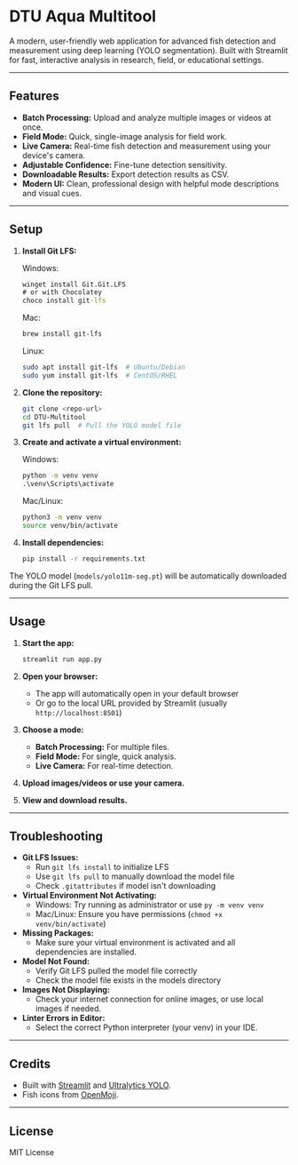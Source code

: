 # DTU Aqua Multitool

A modern, user-friendly web application for advanced fish detection and measurement using deep learning (YOLO segmentation). Built with Streamlit for fast, interactive analysis in research, field, or educational settings.

---

## Features
- **Batch Processing:** Upload and analyze multiple images or videos at once.
- **Field Mode:** Quick, single-image analysis for field work.
- **Live Camera:** Real-time fish detection and measurement using your device's camera.
- **Adjustable Confidence:** Fine-tune detection sensitivity.
- **Downloadable Results:** Export detection results as CSV.
- **Modern UI:** Clean, professional design with helpful mode descriptions and visual cues.

---

## Setup

1. **Install Git LFS:**
   
   Windows:
   ```cmd
   winget install Git.Git.LFS
   # or with Chocolatey
   choco install git-lfs
   ```
   
   Mac:
   ```bash
   brew install git-lfs
   ```
   
   Linux:
   ```bash
   sudo apt install git-lfs  # Ubuntu/Debian
   sudo yum install git-lfs  # CentOS/RHEL
   ```

2. **Clone the repository:**
   ```bash
   git clone <repo-url>
   cd DTU-Multitool
   git lfs pull  # Pull the YOLO model file
   ```

3. **Create and activate a virtual environment:**
   
   Windows:
   ```cmd
   python -m venv venv
   .\venv\Scripts\activate
   ```
   
   Mac/Linux:
   ```bash
   python3 -m venv venv
   source venv/bin/activate
   ```

4. **Install dependencies:**
   ```bash
   pip install -r requirements.txt
   ```

The YOLO model (`models/yolo11m-seg.pt`) will be automatically downloaded during the Git LFS pull.

---

## Usage

1. **Start the app:**
   ```bash
   streamlit run app.py
   ```

2. **Open your browser:**
   - The app will automatically open in your default browser
   - Or go to the local URL provided by Streamlit (usually `http://localhost:8501`)

3. **Choose a mode:**
   - **Batch Processing:** For multiple files.
   - **Field Mode:** For single, quick analysis.
   - **Live Camera:** For real-time detection.

4. **Upload images/videos or use your camera.**
5. **View and download results.**

---

## Troubleshooting
- **Git LFS Issues:**
  - Run `git lfs install` to initialize LFS
  - Use `git lfs pull` to manually download the model file
  - Check `.gitattributes` if model isn't downloading
- **Virtual Environment Not Activating:**
  - Windows: Try running as administrator or use `py -m venv venv`
  - Mac/Linux: Ensure you have permissions (`chmod +x venv/bin/activate`)
- **Missing Packages:**
  - Make sure your virtual environment is activated and all dependencies are installed.
- **Model Not Found:**
  - Verify Git LFS pulled the model file correctly
  - Check the model file exists in the models directory
- **Images Not Displaying:**
  - Check your internet connection for online images, or use local images if needed.
- **Linter Errors in Editor:**
  - Select the correct Python interpreter (your venv) in your IDE.

---

## Credits
- Built with [Streamlit](https://streamlit.io/) and [Ultralytics YOLO](https://ultralytics.com/).
- Fish icons from [OpenMoji](https://openmoji.org/).

---

## License
MIT License
